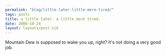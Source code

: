 ```yaml
---
permalink: "blog/little-later-little-more-tired/"
tags: posts
title: a little later. a little more tired.
date: 2000-10-24
layout: layouts/post.njk
---
```


Mountain Dew is supposed to wake you up, right? It's not doing a very good job.